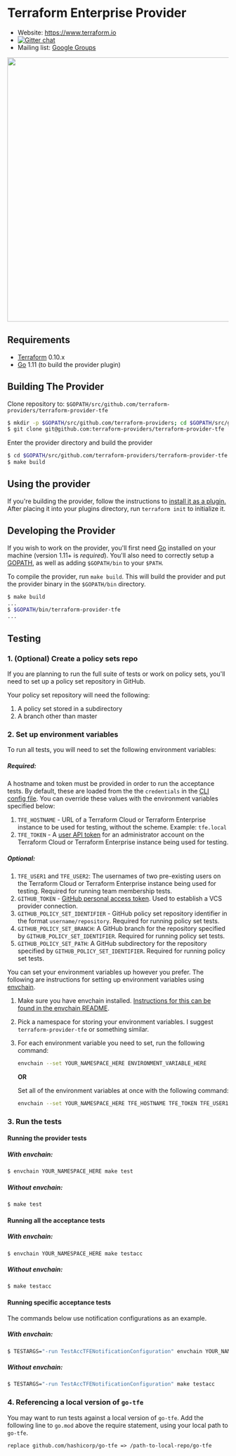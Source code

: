 # Terraform Enterprise Provider

- Website: https://www.terraform.io
- [![Gitter chat](https://badges.gitter.im/hashicorp-terraform/Lobby.png)](https://gitter.im/hashicorp-terraform/Lobby)
- Mailing list: [Google Groups](http://groups.google.com/group/terraform-tool)

<img src="https://cdn.rawgit.com/hashicorp/terraform-website/master/content/source/assets/images/logo-hashicorp.svg" width="600px">

## Requirements

-	[Terraform](https://www.terraform.io/downloads.html) 0.10.x
-	[Go](https://golang.org/doc/install) 1.11 (to build the provider plugin)

## Building The Provider

Clone repository to: `$GOPATH/src/github.com/terraform-providers/terraform-provider-tfe`

```sh
$ mkdir -p $GOPATH/src/github.com/terraform-providers; cd $GOPATH/src/github.com/terraform-providers
$ git clone git@github.com:terraform-providers/terraform-provider-tfe
```

Enter the provider directory and build the provider

```sh
$ cd $GOPATH/src/github.com/terraform-providers/terraform-provider-tfe
$ make build
```

## Using the provider

If you're building the provider, follow the instructions to
[install it as a plugin.](https://www.terraform.io/docs/plugins/basics.html#installing-a-plugin)
After placing it into your plugins directory,  run `terraform init` to initialize it.

## Developing the Provider

If you wish to work on the provider, you'll first need [Go](http://www.golang.org) installed
on your machine (version 1.11+ is *required*). You'll also need to correctly setup a
[GOPATH](http://golang.org/doc/code.html#GOPATH), as well as adding `$GOPATH/bin` to your `$PATH`.

To compile the provider, run `make build`. This will build the provider and put the provider binary
in the `$GOPATH/bin` directory.

```sh
$ make build
...
$ $GOPATH/bin/terraform-provider-tfe
...
```

## Testing

### 1. (Optional) Create a policy sets repo

If you are planning to run the full suite of tests or work on policy sets, you'll need to set up a policy set repository in GitHub.

Your policy set repository will need the following: 
1. A policy set stored in a subdirectory
1. A branch other than master
   
### 2. Set up environment variables

To run all tests, you will need to set the following environment variables:

##### Required:
A hostname and token must be provided in order to run the acceptance tests. By
default, these are loaded from the the `credentials` in the [CLI config
file](https://www.terraform.io/docs/commands/cli-config.html). You can override
these values with the environment variables specified below: 

1. `TFE_HOSTNAME` - URL of a Terraform Cloud or Terraform Enterprise instance to be used for testing, without the scheme. Example: `tfe.local`
1. `TFE_TOKEN` - A [user API token](https://www.terraform.io/docs/cloud/users-teams-organizations/users.html#api-tokens) for an administrator account on the Terraform Cloud or Terraform Enterprise instance being used for testing.

##### Optional:
1. `TFE_USER1` and `TFE_USER2`: The usernames of two pre-existing users on the Terraform Cloud or Terraform Enterprise instance being used for testing. Required for running team membership tests.
1. `GITHUB_TOKEN` - [GitHub personal access token](https://help.github.com/en/github/authenticating-to-github/creating-a-personal-access-token-for-the-command-line). Used to establish a VCS provider connection.
1. `GITHUB_POLICY_SET_IDENTIFIER` - GitHub policy set repository identifier in the format `username/repository`. Required for running policy set tests.
1. `GITHUB_POLICY_SET_BRANCH`: A GitHub branch for the repository specified by `GITHUB_POLICY_SET_IDENTIFIER`. Required for running policy set tests.
1. `GITHUB_POLICY_SET_PATH`: A GitHub subdirectory for the repository specified by `GITHUB_POLICY_SET_IDENTIFIER`. Required for running policy set tests.

You can set your environment variables up however you prefer. The following are instructions for setting up environment variables using [envchain](https://github.com/sorah/envchain).
   1. Make sure you have envchain installed. [Instructions for this can be found in the envchain README](https://github.com/sorah/envchain#installation).
   1. Pick a namespace for storing your environment variables. I suggest `terraform-provider-tfe` or something similar.
   1. For each environment variable you need to set, run the following command:
      ```sh
      envchain --set YOUR_NAMESPACE_HERE ENVIRONMENT_VARIABLE_HERE
      ```
      **OR**
    
      Set all of the environment variables at once with the following command:
      ```sh
      envchain --set YOUR_NAMESPACE_HERE TFE_HOSTNAME TFE_TOKEN TFE_USER1 TFE_USER2 GITHUB_TOKEN GITHUB_POLICY_SET_IDENTIFIER GITHUB_POLICY_SET_BRANCH GITHUB_POLICY_SET_PATH
      ```

### 3. Run the tests

#### Running the provider tests

##### With envchain:
```sh
$ envchain YOUR_NAMESPACE_HERE make test
```

##### Without envchain:
```sh
$ make test
```

#### Running all the acceptance tests

##### With envchain:
```sh
$ envchain YOUR_NAMESPACE_HERE make testacc
```

##### Without envchain:
```sh
$ make testacc
```

#### Running specific acceptance tests 

The commands below use notification configurations as an example.

##### With envchain:
```sh
$ TESTARGS="-run TestAccTFENotificationConfiguration" envchain YOUR_NAMESPACE_HERE make testacc
```

##### Without envchain:
```sh
$ TESTARGS="-run TestAccTFENotificationConfiguration" make testacc
```   

### 4. Referencing a local version of `go-tfe`

You may want to run tests against a local version of `go-tfe`. Add the following line to `go.mod` above the require statement, using your local path to `go-tfe`.

```
replace github.com/hashicorp/go-tfe => /path-to-local-repo/go-tfe
```